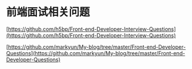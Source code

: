# 前端面试相关问题


[https://github.com/h5bp/Front-end-Developer-Interview-Questions](https://github.com/h5bp/Front-end-Developer-Interview-Questions)

[https://github.com/markyun/My-blog/tree/master/Front-end-Developer-Questions](https://github.com/markyun/My-blog/tree/master/Front-end-Developer-Questions)